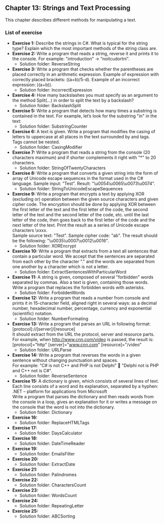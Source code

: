 ## Chapter 13: Strings and Text Processing
This chapter describes different methods for manipulating a text.
### List of exercise
- **Exercise 1:** Describe the strings in C#. What is typical for the string type? Explain which the most important methods of the string class are.
- **Exercise 2:** Write a program that reads a string, reverse it and prints it to the console. For example: "introduction" -> "noitcudortni".  
  - Solution folder: ReverseString
- **Exercise 3:** Write a program that checks whether the parentheses are placed correctly in an arithmetic expression. Example of expression with correctly placed brackets: ((a+b)/5-d). Example of an incorrect expression: )(a+b)).
  - Solution folder: IncorrectExpression
- **Exercise 4:** How many backslashes you must specify as an argument to the method Split(…) in order to split the text by a backslash?
  - Solution folder: BackslashSplit
- **Exercise 5:** Write a program that detects how many times a substring is contained in the text. For example, let’s look for the substring "in" in the text:
  - Solution folder: SubstringCounter
- **Exercise 6:** A text is given. Write a program that modifies the casing of letters to uppercase at all places in the text surrounded by <upcase> and </upcase> tags. Tags cannot be nested.
  - Solution folder: CasingModifier
- **Exercise 7:** Write a program that reads a string from the console (20 characters maximum) and if shorter complements it right with "*" to 20 characters.
  - Solution folder: StringOfTwentyCharacters
- **Exercise 8:** Write a program that converts a given string into the form of array of Unicode escape sequences in the format used in the C# language. Sample input: "Test". Result: "\u0054\u0065\u0073\u0074".
  - Solution folder: StringToUnicodeEscapeSequences
- **Exercise 9:** Write a program that encrypts a text by applying XOR (excluding or) operation between the given source characters and given cipher code. The encryption should be done by applying XOR between the first letter of the text and the first letter of the code, the second letter of the text and the second letter of the code, etc. until the last letter of the code, then goes back to the first letter of the code and the next letter of the text. Print the result as a series of Unicode escape characters \xxxx.  
Sample source text: "Test". Sample cipher code: "ab". The result should be the following: "\u0035\u0007\u0012\u0016".
  - Solution folder: XOREncrypt
- **Exercise 10:** Write a program that extracts from a text all sentences that contain a particular word. We accept that the sentences are separated from each other by the character "." and the words are separated from one another by a character which is not a letter.
  - Solution folder: ExtractSentencesWithParticularWord
- **Exercise 11:** A string is given, composed of several "forbidden" words separated by commas. Also a text is given, containing those words. Write a program that replaces the forbidden words with asterisks.
  - Solution folder: ForbiddenWords
- **Exercise 12:** Write a program that reads a number from console and prints it in 15-character field, aligned right in several ways: as a decimal number, hexadecimal number, percentage, currency and exponential (scientific) notation.
  - Solution folder: NumberFormating
- **Exercise 13:** Write a program that parses an URL in following format:  
    [protocol]://[server]/[resource]   
It should extract from the URL the protocol, server and resource parts. For example, when http://www.cnn.com/video is passed, the result is:
    [protocol]="http"
    [server]="www.cnn.com"
    [resource]="/video"
  - Solution folder: URLParse
- **Exercise 14:** Write a program that reverses the words in a given sentence without changing punctuation and spaces.  
For example: "C# is not C++ and PHP is not Delphi"  "Delphi not is PHP and C++ not is C#".
  - Solution folder: ReverseSentence
- **Exercise 15:** A dictionary is given, which consists of several lines of text. Each line consists of a word and its explanation, separated by a hyphen:  
    .NET – platform for applications from Microsoft  
Write a program that parses the dictionary and then reads words from the console in a loop, gives an explanation for it or writes a message on the console that the word is not into the dictionary.
  - Solution folder: Dictionary
- **Exercise 16:**
  - Solution folder: ReplaceHTMLTags
- **Exercise 17:**
  - Solution folder: DaysCalculator
- **Exercise 18:**
  - Solution folder: DateTimeReader
- **Exercise 19:**
  - Solution folder: EmailsFilter
- **Exercise 20:**
  - Solution folder: ExtractDate
- **Exercise 21:**
  - Solution folder: Palindromes
- **Exercise 22:**
  - Solution folder: CharactersCount
- **Exercise 23:**
  - Solution folder: WordsCount
- **Exercise 24:**
  - Solution folder: RepeatingLetter
- **Exercise 25:**
  - Solution folder: ABCSorting

